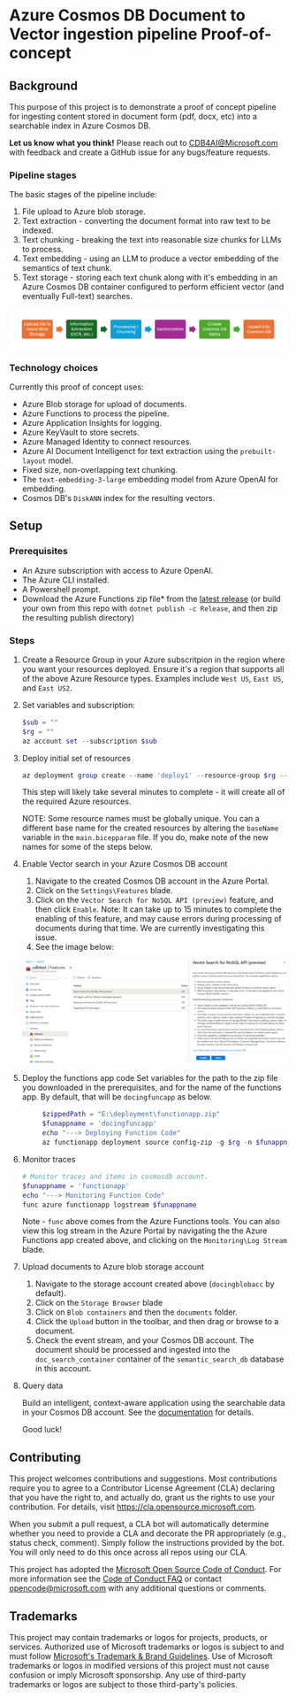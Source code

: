 # Azure Cosmos DB Document to Vector ingestion pipeline Proof-of-concept

## Background
This purpose of this project is to demonstrate a proof of concept pipeline for ingesting content stored in document form (pdf, docx, etc) into a searchable index in Azure Cosmos DB.

**Let us know what you think!** Please reach out to CDB4AI@Microsoft.com with feedback and create a GitHub issue for any bugs/feature requests.

### Pipeline stages
The basic stages of the pipeline include:

1. File upload to Azure blob storage.
1. Text extraction - converting the document format into raw text to be indexed.
1. Text chunking - breaking the text into reasonable size chunks for LLMs to process.
1. Text embedding - using an LLM to produce a vector embedding of the semantics of text chunk.
1. Text storage - storing each text chunk along with it's embedding in an Azure Cosmos DB container configured to perform efficient vector (and eventually Full-text) searches.

![pipleline](images/pipeline.png "Pipeline")

### Technology choices
Currently this proof of concept uses:
* Azure Blob storage for upload of documents.
* Azure Functions to process the pipeline.
* Azure Application Insights for logging.
* Azure KeyVault to store secrets.
* Azure Managed Identity to connect resources.
* Azure AI Document Intelligenct for text extraction using the `prebuilt-layout` model.
* Fixed size, non-overlapping text chunking.
* The `text-embedding-3-large` embedding model from Azure OpenAI for embedding.
* Cosmos DB's `DiskANN` index for the resulting vectors.

## Setup

### Prerequisites
* An Azure subscription with access to Azure OpenAI.
* The Azure CLI installed.
* A Powershell prompt.
* Download the Azure Functions zip file* from the [latest release](https://github.com/AzureCosmosDB/document-vector-pipeline/releases) (or build your own from this repo with `dotnet publish -c Release`, and then zip the resulting publish directory)

### Steps
1. Create a Resource Group in your Azure subscritpion in the region where you want your resources deployed. Ensure it's a region that supports all of the above Azure Resource types. Examples include `West US`, `East US`, and `East US2`.

1. Set variables and subscription:
    ```powershell
    $sub = ""
    $rg = ""
    az account set --subscription $sub
    ```

1. Deploy initial set of resources
    ```powershell
    az deployment group create --name 'deploy1' --resource-group $rg --template-file 'main.bicep' -p .\main.bicepparam
    ```
    This step will likely take several minutes to complete - it will create all of the required Azure resources.

    NOTE: Some resource names must be globally unique. You can a different base name for the created resources by altering the `baseName` variable in the `main.bicepparam` file. If you do, make note of the new names for some of the steps below.

1. Enable Vector search in your Azure Cosmos DB account

    1. Navigate to the created Cosmos DB account in the Azure Portal.
    1. Click on the `Settings\Features` blade.
    1. Click on the `Vector Search for NoSQL API (preview)` feature, and then click `Enable`. Note: It can take up to 15 minutes to complete the enabling of this feature, and may cause errors during processing of documents during that time. We are currently investigating this issue.
    1. See the image below:

    ![screenshot](images/enable-vector-search.png "Enable vector search")

1. Deploy the functions app code
    Set variables for the path to the zip file you downloaded in the prerequisites, and for the name of the functions app. By default, that will be `docingfuncapp` as below. 
   ```powershell
        $zippedPath = "E:\deployment\functionapp.zip"
        $funappname = 'docingfuncapp'
        echo "---> Deploying Function Code"
        az functionapp deployment source config-zip -g $rg -n $funappname --src $zippedPath
    ```

1. Monitor traces
    ```powershell
    # Monitor traces and items in cosmosdb account.
    $funappname = 'functionapp'
    echo "---> Monitoring Function Code"
    func azure functionapp logstream $funappname
    ```
    Note - `func` above comes from the Azure Functions tools.  You can also view this log stream in the Azure Portal by navigating the the Azure Functions app created above, and clicking on the `Monitoring\Log Stream` blade.

1. Upload documents to Azure blob storage account
    1. Navigate to the storage account created above (`docingblobacc` by default).
    1. Click on the `Storage Browser` blade
    1. Click on `Blob containers` and then the `documents` folder.
    1. Click the `Upload` button in the toolbar, and then drag or browse to a document.
    1. Check the event stream, and your Cosmos DB account. The document should be processed and ingested into the `doc_search_container` container of the `semantic_search_db` database in this account.

1. Query data

    Build an intelligent, context-aware application using the searchable data in your Cosmos DB account. See the [documentation](https://learn.microsoft.com/en-us/azure/cosmos-db/nosql/vector-search) for details.

    Good luck!


## Contributing

This project welcomes contributions and suggestions.  Most contributions require you to agree to a
Contributor License Agreement (CLA) declaring that you have the right to, and actually do, grant us
the rights to use your contribution. For details, visit https://cla.opensource.microsoft.com.

When you submit a pull request, a CLA bot will automatically determine whether you need to provide
a CLA and decorate the PR appropriately (e.g., status check, comment). Simply follow the instructions
provided by the bot. You will only need to do this once across all repos using our CLA.

This project has adopted the [Microsoft Open Source Code of Conduct](https://opensource.microsoft.com/codeofconduct/).
For more information see the [Code of Conduct FAQ](https://opensource.microsoft.com/codeofconduct/faq/) or
contact [opencode@microsoft.com](mailto:opencode@microsoft.com) with any additional questions or comments.

## Trademarks

This project may contain trademarks or logos for projects, products, or services. Authorized use of Microsoft 
trademarks or logos is subject to and must follow 
[Microsoft's Trademark & Brand Guidelines](https://www.microsoft.com/en-us/legal/intellectualproperty/trademarks/usage/general).
Use of Microsoft trademarks or logos in modified versions of this project must not cause confusion or imply Microsoft sponsorship.
Any use of third-party trademarks or logos are subject to those third-party's policies.
